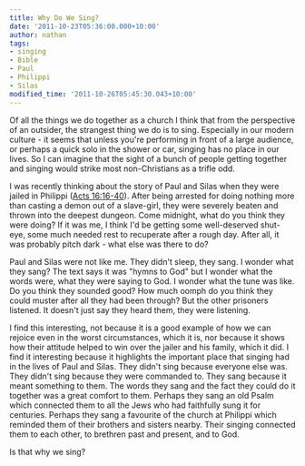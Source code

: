 ```yaml
---
title: Why Do We Sing?
date: '2011-10-23T05:36:00.000+10:00'
author: nathan
tags:
- singing
- Bible
- Paul
- Philippi
- Silas
modified_time: '2011-10-26T05:45:30.043+10:00'
---
```

Of all the things we do together as a church I think that from the perspective of an outsider, the strangest thing we do is to sing. Especially in our modern culture - it seems that unless you're performing in front of a large audience, or perhaps a quick solo in the shower or car, singing has no place in our lives. So I can imagine that the sight of a bunch of people getting together and singing would strike most non-Christians as a trifle odd.

I was recently thinking about the story of Paul and Silas when they were jailed in Philippi ([Acts 16:16-40](http://www.biblegateway.com/passage/?search=Acts%2016:16-40&version=NIV)). After being arrested for doing nothing more than casting a demon out of a slave-girl, they were severely beaten and thrown into the deepest dungeon. Come midnight, what do you think they were doing? If it was me, I think I'd be getting some well-deserved shut-eye, some much needed rest to recuperate after a rough day. After all, it was probably pitch dark - what else was there to do?

Paul and Silas were not like me. They didn't sleep, they sang. I wonder what they sang? The text says it was "hymns to God" but I wonder what the words were, what they were saying to God. I wonder what the tune was like. Do you think they sounded good? How much oomph do you think they could muster after all they had been through? But the other prisoners listened. It doesn't just say they heard them, they were listening.

I find this interesting, not because it is a good example of how we can rejoice even in the worst circumstances, which it is, nor because it shows how their attitude helped to win over the jailer and his family, which it did. I find it interesting because it highlights the important place that singing had in the lives of Paul and Silas. They didn't sing because everyone else was. They didn't sing because they were commanded to. They sang because it meant something to them. The words they sang and the fact they could do it together was a great comfort to them. Perhaps they sang an old Psalm which connected them to all the Jews who had faithfully sung it for centuries. Perhaps they sang a favourite of the church at Philippi which reminded them of their brothers and sisters nearby. Their singing connected them to each other, to brethren past and present, and to God.

Is that why we sing?
